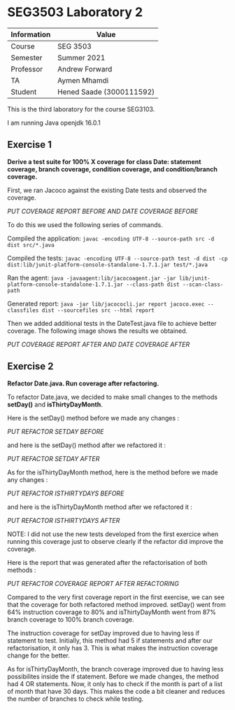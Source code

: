 # SEG3503 Laboratory 2

| Information | Value |
| --- | --- |
| Course | SEG 3503 |
| Semester | Summer 2021 |
| Professor | Andrew Forward |
| TA | Aymen Mhamdi |
| Student | Hened Saade (3000111592) |

This is the third laboratory for the course SEG3103.

I am running Java openjdk 16.0.1

## Exercise 1

**Derive a test suite for 100% X coverage for class Date: statement coverage, branch coverage, condition coverage, and condition/branch coverage.**

First, we ran Jacoco against the existing Date tests and observed the coverage.

*PUT COVERAGE REPORT BEFORE AND DATE COVERAGE BEFORE*

To do this we used the following series of commands.  

Compiled the application: `javac -encoding UTF-8 --source-path src -d dist src/*.java`  

Compiled the tests: `javac -encoding UTF-8 --source-path test -d dist -cp dist:lib/junit-platform-console-standalone-1.7.1.jar test/*.java`  

Ran the agent: `java -javaagent:lib/jacocoagent.jar -jar lib/junit-platform-console-standalone-1.7.1.jar --class-path dist --scan-class-path`  

Generated report: `java -jar lib/jacococli.jar report jacoco.exec --classfiles dist --sourcefiles src --html report`  

Then we added additional tests in the DateTest.java file to achieve better coverage. The following image shows the results we obtained.

*PUT COVERAGE REPORT AFTER AND DATE COVERAGE AFTER*

## Exercise 2

**Refactor Date.java. Run coverage after refactoring.**

To refactor Date.java, we decided to make small changes to the methods **setDay()** and **isThirtyDayMonth**. 

Here is the setDay() method before we made any changes : 

*PUT REFACTOR SETDAY BEFORE*

and here is the setDay() method after we refactored it : 

*PUT REFACTOR SETDAY AFTER*

As for the isThirtyDayMonth method, here is the method before we made any changes : 

*PUT REFACTOR ISTHIRTYDAYS BEFORE*

and here is the isThirtyDayMonth method after we refactored it :

*PUT REFACTOR ISTHIRTYDAYS AFTER*

NOTE: I did not use the new tests developed from the first exercice when running this coverage just to observe clearly if the refactor did improve the coverage.

Here is the report that was generated after the refactorisation of both methods : 

*PUT REFACTOR COVERAGE REPORT AFTER REFACTORING*

Compared to the very first coverage report in the first exercise, we can see that the coverage for both refactored method improved. setDay() went from 64% instruction coverage to 80% and isThirtyDayMonth went from 87% branch coverage to 100% branch coverage. 

The instruction coverage for setDay improved due to having less if statement to test. Initially, this method had 5 if statements and after our refactorisation, it only has 3. This is what makes the instruction coverage change for the better.

As for isThirtyDayMonth, the branch coverage improved due to having less possibilites inside the if statement. Before we made changes, the method had 4 OR statements. Now, it only has to check if the month is part of a list of month that have 30 days. This makes the code a bit cleaner and reduces the number of branches to check while testing.


